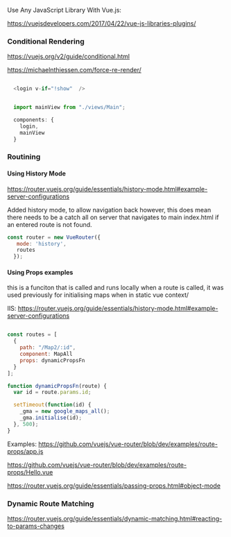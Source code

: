 Use Any JavaScript Library With Vue.js:

https://vuejsdevelopers.com/2017/04/22/vue-js-libraries-plugins/


### Conditional Rendering 

https://vuejs.org/v2/guide/conditional.html

https://michaelnthiessen.com/force-re-render/


``` js

  <login v-if="!show"  />


  import mainView from "./views/Main";

  components: {
    login,
    mainView
  }


```

### Routining


#### Using History Mode

https://router.vuejs.org/guide/essentials/history-mode.html#example-server-configurations

Added history mode, to allow navigation back however, this does mean there needs to be a catch 
all on server that navigates to main index.html if an entered route is not found. 

``` js
const router = new VueRouter({
   mode: 'history',
   routes 
  });


```

#### Using Props examples

this is a funciton that is called and runs locally when a route is called, 
it was used previously for initialising maps when in static vue context/ 

IIS: https://router.vuejs.org/guide/essentials/history-mode.html#example-server-configurations


``` js

const routes = [
  {
    path: "/Map2/:id",
    component: MapAll
    props: dynamicPropsFn
  }
];  

function dynamicPropsFn(route) {
  var id = route.params.id;

  setTimeout(function(id) {
    _gma = new google_maps_all();
    _gma.initialise(id);
  }, 500);
} 

```


Examples:
https://github.com/vuejs/vue-router/blob/dev/examples/route-props/app.js

https://github.com/vuejs/vue-router/blob/dev/examples/route-props/Hello.vue

https://router.vuejs.org/guide/essentials/passing-props.html#object-mode

### Dynamic Route Matching

https://router.vuejs.org/guide/essentials/dynamic-matching.html#reacting-to-params-changes
